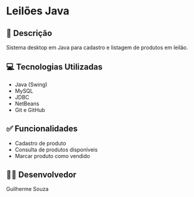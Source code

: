 # Leilões Java

## 📌 Descrição
Sistema desktop em Java para cadastro e listagem de produtos em leilão.

## 💻 Tecnologias Utilizadas
- Java (Swing)
- MySQL
- JDBC
- NetBeans
- Git e GitHub

## ✅ Funcionalidades
- Cadastro de produto
- Consulta de produtos disponíveis
- Marcar produto como vendido

## 👨‍💻 Desenvolvedor
Guilherme Souza
